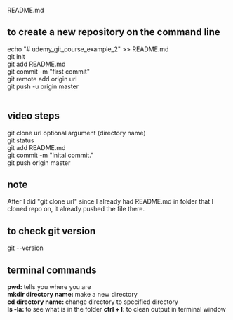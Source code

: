 README.md

## to create a new repository on the command line

echo "# udemy_git_course_example_2" >> README.md <br>
git init <br>
git add README.md <br>
git commit -m "first commit" <br>
git remote add origin url <br>
git push -u origin master <br><br>

## video steps

git clone url optional argument (directory name) <br>
git status <br>
git add README.md <br>
git commit -m "Inital commit." <br>
git push origin master <br>

## note

After I did "git clone url" since I already had README.md in folder that I cloned repo on, it already pushed the file there. 

## to check git version

git --version

## terminal commands

<b> pwd: </b> tells you where you are <br>
<b> mkdir directory name: </b> make a new directory<br>
<b> cd directory name: </b> change directory to specified directory <br>
<b> ls -la: </b> to see what is in the folder
<b> ctrl + l: </b> to clean output in terminal window



